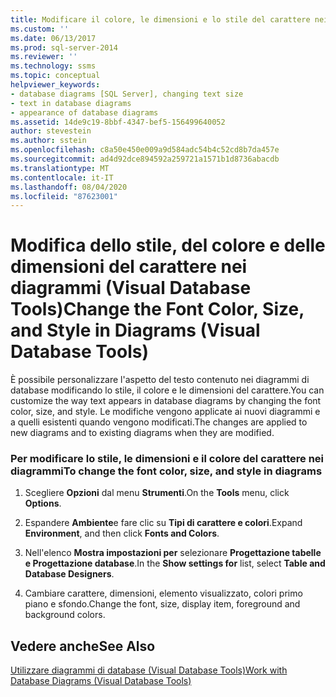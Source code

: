 ```yaml
---
title: Modificare il colore, le dimensioni e lo stile del carattere nei diagrammi (Visual Database Tools) | Microsoft Docs
ms.custom: ''
ms.date: 06/13/2017
ms.prod: sql-server-2014
ms.reviewer: ''
ms.technology: ssms
ms.topic: conceptual
helpviewer_keywords:
- database diagrams [SQL Server], changing text size
- text in database diagrams
- appearance of database diagrams
ms.assetid: 14de9c19-8bbf-4347-bef5-156499640052
author: stevestein
ms.author: sstein
ms.openlocfilehash: c8a50e450e009a9d584adc54b4c52cd8b7da457e
ms.sourcegitcommit: ad4d92dce894592a259721a1571b1d8736abacdb
ms.translationtype: MT
ms.contentlocale: it-IT
ms.lasthandoff: 08/04/2020
ms.locfileid: "87623001"
---
```

# <a name="change-the-font-color-size-and-style-in-diagrams-visual-database-tools"></a><span data-ttu-id="248f0-102">Modifica dello stile, del colore e delle dimensioni del carattere nei diagrammi (Visual Database Tools)</span><span class="sxs-lookup"><span data-stu-id="248f0-102">Change the Font Color, Size, and Style in Diagrams (Visual Database Tools)</span></span>
  <span data-ttu-id="248f0-103">È possibile personalizzare l'aspetto del testo contenuto nei diagrammi di database modificando lo stile, il colore e le dimensioni del carattere.</span><span class="sxs-lookup"><span data-stu-id="248f0-103">You can customize the way text appears in database diagrams by changing the font color, size, and style.</span></span> <span data-ttu-id="248f0-104">Le modifiche vengono applicate ai nuovi diagrammi e a quelli esistenti quando vengono modificati.</span><span class="sxs-lookup"><span data-stu-id="248f0-104">The changes are applied to new diagrams and to existing diagrams when they are modified.</span></span>  
  
### <a name="to-change-the-font-color-size-and-style-in-diagrams"></a><span data-ttu-id="248f0-105">Per modificare lo stile, le dimensioni e il colore del carattere nei diagrammi</span><span class="sxs-lookup"><span data-stu-id="248f0-105">To change the font color, size, and style in diagrams</span></span>  
  
1.  <span data-ttu-id="248f0-106">Scegliere **Opzioni** dal menu **Strumenti**.</span><span class="sxs-lookup"><span data-stu-id="248f0-106">On the **Tools** menu, click **Options**.</span></span>  
  
2.  <span data-ttu-id="248f0-107">Espandere **Ambiente**e fare clic su **Tipi di carattere e colori**.</span><span class="sxs-lookup"><span data-stu-id="248f0-107">Expand **Environment**, and then click **Fonts and Colors**.</span></span>  
  
3.  <span data-ttu-id="248f0-108">Nell'elenco **Mostra impostazioni per** selezionare **Progettazione tabelle e Progettazione database**.</span><span class="sxs-lookup"><span data-stu-id="248f0-108">In the **Show settings for** list, select **Table and Database Designers**.</span></span>  
  
4.  <span data-ttu-id="248f0-109">Cambiare carattere, dimensioni, elemento visualizzato, colori primo piano e sfondo.</span><span class="sxs-lookup"><span data-stu-id="248f0-109">Change the font, size, display item, foreground and background colors.</span></span>  
  
## <a name="see-also"></a><span data-ttu-id="248f0-110">Vedere anche</span><span class="sxs-lookup"><span data-stu-id="248f0-110">See Also</span></span>  
 [<span data-ttu-id="248f0-111">Utilizzare diagrammi di database &#40;Visual Database Tools&#41;</span><span class="sxs-lookup"><span data-stu-id="248f0-111">Work with Database Diagrams &#40;Visual Database Tools&#41;</span></span>](visual-database-tools.md)  
  
  
